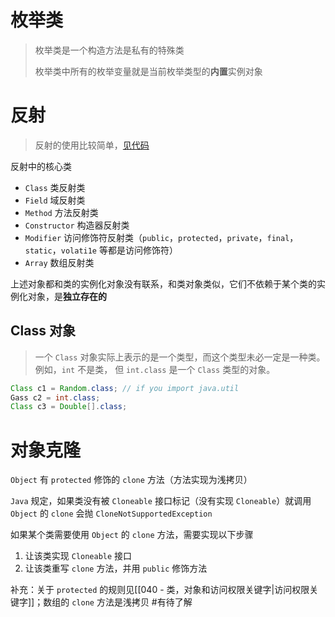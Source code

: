 

# 枚举类

> 枚举类是一个构造方法是私有的特殊类
>
> 枚举类中所有的枚举变量就是当前枚举类型的**内置**实例对象


# 反射

> 反射的使用比较简单，[见代码](https://github.com/Wings-Liberty/Java-API-Study/tree/main/src/main/java/com/cx/api/jdk/reflect)

反射中的核心类

- `Class` 类反射类
- `Field` 域反射类
- `Method` 方法反射类
- `Constructor` 构造器反射类
- `Modifier` 访问修饰符反射类（`public`，`protected`，`private`，`final`，`static`，`volati1e` 等都是访问修饰符）
- `Array` 数组反射类


上述对象都和类的实例化对象没有联系，和类对象类似，它们不依赖于某个类的实例化对象，是**独立存在的**


## Class 对象

> 一个 `Class` 对象实际上表示的是一个类型，而这个类型未必一定是一种类。例如，`int` 不是类， 但 `int.class` 是一个 `Class` 类型的对象。 

```java
Class c1 = Random.class; // if you import java.util
Gass c2 = int.class;
Class c3 = Double[].class;
```


# 对象克隆

`Object` 有 `protected` 修饰的 `clone` 方法（方法实现为浅拷贝）

`Java` 规定，如果类没有被 `Cloneable` 接口标记（没有实现 `Cloneable`）就调用 `Object` 的 `clone` 会抛 `CloneNotSupportedException`

如果某个类需要使用 `Object` 的 `clone` 方法，需要实现以下步骤

1. 让该类实现 `Cloneable` 接口
2. 让该类重写 `clone` 方法，并用 `public` 修饰方法


补充：关于 `protected` 的规则见[[040 - 类，对象和访问权限关键字|访问权限关键字]]；数组的 `clone` 方法是浅拷贝 #有待了解 
